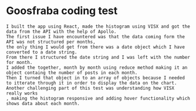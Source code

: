 # Goosfraba coding test
    I built the app using React, made the histogram using VISX and got the data from the API with the help of Apollo.
    The first issue I have encountered was that the data coming form the API was not structured per months, 
    the only thing I would get from there was a date object which I have converted to a date string. 
    From there I structured the date string and I was left with the number for month. 
    I added the together, month by month using reduce method making it an object containg the number of posts in each month. 
    Then I turned that object in to an array of objects because I needed to itterate through it in order to display the data on the chart. 
    Another challenging part of this test was understanding how VISX really works
    , making the histogram responsive and adding hover functionality which shows data about each month.
